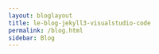 ```yaml
---
layout: bloglayout
title: le-blog-jekyll3-visualstudio-code
permalink: /blog.html
sidebar: Blog
---
```


